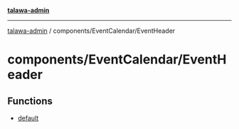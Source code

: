 [**talawa-admin**](../../../README.md)

***

[talawa-admin](../../../README.md) / components/EventCalendar/EventHeader

# components/EventCalendar/EventHeader

## Functions

- [default](functions/default.md)
